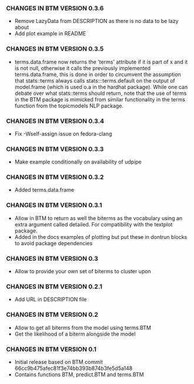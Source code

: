 ### CHANGES IN BTM VERSION 0.3.6

- Remove LazyData from DESCRIPTION as there is no data to be lazy about
- Add plot example in README

### CHANGES IN BTM VERSION 0.3.5

- terms.data.frame now returns the 'terms' attribute if it is part of x and it is not null, otherwise it calls the previously implemented terms.data.frame, this is done in order to circumvent the assumption that stats::terms always calls stats:::terms.default on the output of model.frame (which is used o.a in the hardhat package). While one can debate over what stats::terms should return, note that the use of terms in the BTM package is mimicked from similar functionality in the terms function from the topicmodels NLP package.

### CHANGES IN BTM VERSION 0.3.4

- Fix -Wself-assign issue on fedora-clang

### CHANGES IN BTM VERSION 0.3.3

- Make example conditionally on availability of udpipe

### CHANGES IN BTM VERSION 0.3.2

- Added terms.data.frame

### CHANGES IN BTM VERSION 0.3.1

- Allow in BTM to return as well the biterms as the vocabulary using an extra argument called detailed. For compatibility with the textplot package.
- Added in the docs examples of plotting but put these in dontrun blocks to avoid package dependencies

### CHANGES IN BTM VERSION 0.3

- Allow to provide your own set of biterms to cluster upon

### CHANGES IN BTM VERSION 0.2.1

- Add URL in DESCRIPTION file

### CHANGES IN BTM VERSION 0.2

- Allow to get all biterms from the model using terms.BTM
- Get the likelihood of a biterm alongside the model

### CHANGES IN BTM VERSION 0.1

- Initial release based on BTM commit 66cc9b475afec81f3e74bb393b874b3fe5d5a148
- Contains functions BTM, predict.BTM and terms.BTM

